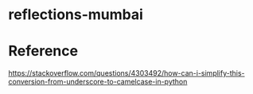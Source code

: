 # reflections-mumbai

# Reference

https://stackoverflow.com/questions/4303492/how-can-i-simplify-this-conversion-from-underscore-to-camelcase-in-python
